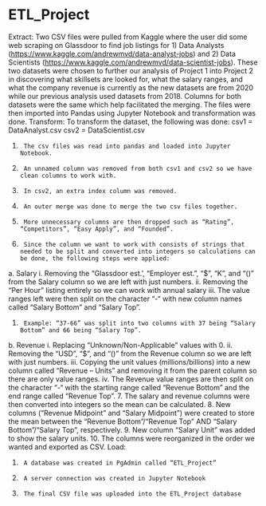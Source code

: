 # ETL_Project

Extract:
Two CSV files were pulled from Kaggle where the user did some web scraping on Glassdoor to find job listings for 1) Data Analysts (https://www.kaggle.com/andrewmvd/data-analyst-jobs) and 2) Data Scientists (https://www.kaggle.com/andrewmvd/data-scientist-jobs). These two datasets were chosen to further our analysis of Project 1 into Project 2 in discovering what skillsets are looked for, what the salary ranges, and what the company revenue is currently as the new datasets are from 2020 while our previous analysis used datasets from 2018. Columns for both datasets were the same which help facilitated the merging. The files were then imported into Pandas using Jupyter Notebook and transformation was done.
Transform:
To transform the dataset, the following was done:
csv1 = DataAnalyst.csv
csv2 = DataScientist.csv
1.      The csv files was read into pandas and loaded into Jupyter Notebook.
2.      An unnamed column was removed from both csv1 and csv2 so we have clean columns to work with.
3.      In csv2, an extra index column was removed.
4.      An outer merge was done to merge the two csv files together.
5.      More unnecessary columns are then dropped such as “Rating”, “Competitors”, “Easy Apply”, and “Founded”.
6.      Since the column we want to work with consists of strings that needed to be split and converted into integers so calculations can be done, the following steps were applied:
a.      Salary
                                                              i.     Removing the “Glassdoor est.’, “Employer est.”, “$”, “K”, and “()” from the Salary column so we are left with just numbers.
                                                            ii.     Removing the “Per Hour” listing entirely so we can work with annual salary
                                                          iii.     The value ranges left were then split on the character “-“ with new column names called “Salary Bottom” and “Salary Top”.
1.      Example: “37-66” was split into two columns with 37 being “Salary Bottom” and 66 being “Salary Top”.
b.      Revenue
                                                              i.     Replacing “Unknown/Non-Applicable” values with 0.
                                                            ii.     Removing the “USD”, “$”, and “()” from the Revenue column so we are left with just numbers.
                                                          iii.     Copying the unit values (millions/billions) into a new column called “Revenue – Units” and removing it from the parent column so there are only value ranges.
                                                          iv.     The Revenue value ranges are then split on the character “-“  with the starting range called “Revenue Bottom” and the end range called “Revenue Top”.
7.      The salary and revenue columns were then converted into integers so the mean can be calculated.
8.      New columns (“Revenue Midpoint” and “Salary Midpoint”) were created to store the mean between the “Revenue Bottom”/“Revenue Top” AND “Salary Bottom”/“Salary Top”, respectively.
9.      New column “Salary Unit” was added to show the salary units.
10.  The columns were reorganized in the order we wanted and exported as CSV.
Load:
1.      A database was created in PgAdmin called “ETL_Project”
2.      A server connection was created in Jupyter Notebook
3.      The final CSV file was uploaded into the ETL_Project database
